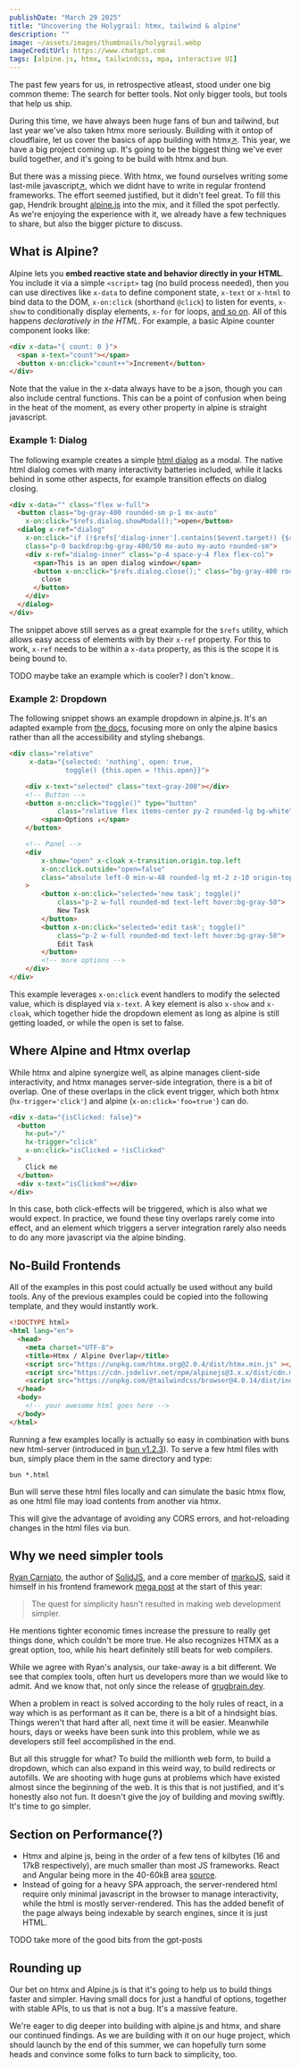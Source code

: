 ```yaml
---
publishDate: "March 29 2025"
title: "Uncovering the Holygrail: htmx, tailwind & alpine"
description: ""
image: ~/assets/images/thumbnails/holygrail.webp
imageCreditUrl: https://www.chatgpt.com
tags: [alpine.js, htmx, tailwindcss, mpa, interactive UI]
---
```


The past few years for us, in retrospective atleast, stood under one big common theme: The search
for better tools. Not only bigger tools, but tools that help us ship.

During this time, we have always been huge fans of bun and tailwind, but last year we've also
taken htmx more seriously. Building with it ontop of cloudflaire, let us cover the basics of app
building with htmx[↗](/post/howto-htmx-astrodb-astrossr). This year, we have a big project coming
up. It's going to be the biggest thing we've ever build together, and it's going to be build with
htmx and bun.

But there was a missing piece. With htmx, we found ourselves writing some last-mile
javascript[↗](/post/howto-htmx-astrodb-astrossr#is-htmx-the-ultimate-choice), which we didnt have
to write in regular frontend frameworks. The effort seemed justified, but it didn't feel great. To
fill this gap, Hendrik brought [alpine.js](https://alpinejs.dev/) into the mix, and it filled the
spot perfectly. As we're enjoying the experience with it, we already have a few techniques to
share, but also the bigger picture to discuss.

## What is Alpine?

Alpine lets you **embed reactive state and behavior directly in your HTML**. You include it via a
simple `<script>` tag (no build process needed), then you can use directives like `x-data` to
define component state, `x-text` or `x-html` to bind data to the DOM, `x-on:click` (shorthand
`@click`) to listen for events, `x-show` to conditionally display elements, `x-for` for loops,
[and so on](https://alpinejs.dev/start-here). All of this happens *declaratively in the HTML*. For
example, a basic Alpine counter component looks like:

```html
<div x-data="{ count: 0 }">
  <span x-text="count"></span>
  <button x-on:click="count++">Increment</button>
</div>
```

Note that the value in the x-data always have to be a json, though you can also include central
functions. This can be a point of confusion when being in the heat of the moment, as every other
property in alpine is straight javascript.

### Example 1: Dialog

The following example creates a simple [html
dialog](https://developer.mozilla.org/de/docs/Web/HTML/Element/dialog) as a modal. The native html
dialog comes with many interactivity batteries included, while it lacks behind in some other aspects,
for example transition effects on dialog closing.

```html
<div x-data="" class="flex w-full">
  <button class="bg-gray-400 rounded-sm p-1 mx-auto"
    x-on:click="$refs.dialog.showModal();">open</button>
  <dialog x-ref="dialog"
    x-on:click="if (!$refs['dialog-inner'].contains($event.target)) {$refs.dialog.close();}"
    class="p-0 backdrop:bg-gray-400/50 mx-auto my-auto rounded-sm">
    <div x-ref="dialog-inner" class="p-4 space-y-4 flex flex-col">
      <span>This is an open dialog window</span>
      <button x-on:click="$refs.dialog.close();" class="bg-gray-400 rounded-sm">
        close
      </button>
    </div>
  </dialog>
</div>
```

The snippet above still serves as a great example for the `$refs` utility, which allows easy
access of elements with by their `x-ref` property. For this to work, `x-ref` needs to be within a
`x-data` property, as this is the scope it is being bound to.

TODO maybe take an example which is cooler? I don't know..

### Example 2: Dropdown

The following snippet shows an example dropdown in alpine.js. It's an adapted example from [the
docs](https://alpinejs.dev/component/dropdown), focusing more on only the alpine basics rather
than all the accessibility and styling shebangs.

```html
<div class="relative"
     x-data="{selected: 'nothing', open: true,
              toggle() {this.open = !this.open}}">

    <div x-text="selected" class="text-gray-200"></div>
    <!-- Button -->
    <button x-on:click="toggle()" type="button"
            class="relative flex items-center py-2 rounded-lg bg-white">
        <span>Options ↓</span>
    </button>

    <!-- Panel -->
    <div
        x-show="open" x-cloak x-transition.origin.top.left
        x-on:click.outside="open=false"
        class="absolute left-0 min-w-48 rounded-lg mt-2 z-10 origin-top-left bg-white text-gray-800"
    >
        <button x-on:click="selected='new task'; toggle()"
            class="p-2 w-full rounded-md text-left hover:bg-gray-50">
            New Task
        </button>
        <button x-on:click="selected='edit task'; toggle()"
            class="p-2 w-full rounded-md text-left hover:bg-gray-50">
            Edit Task
        </button>
        <!-- more options -->
    </div>
</div>
```

This example leverages `x-on:click` event handlers to modify the selected value, which is
displayed via `x-text`. A key element is also `x-show` and `x-cloak`, which together hide the
dropdown element as long as alpine is still getting loaded, or while the open is set to false.

## Where Alpine and Htmx overlap

While htmx and alpine synergize well, as alpine manages client-side interactivity, and htmx
manages server-side integration, there is a bit of overlap. One of these overlaps in the click
event trigger, which both htmx (`hx-trigger='click'`) and alpine (`x-on:click='foo=true'`) can do.

```html
<div x-data="{isClicked: false}">
  <button
    hx-put="/"
    hx-trigger="click"
    x-on:click="isClicked = !isClicked"
  >
    Click me
  </button>
  <div x-text="isClicked"></div>
</div>
```

In this case, both click-effects will be triggered, which is also what we would expect. In
practice, we found these tiny overlaps rarely come into effect, and an element which triggers a
server integration rarely also needs to do any more javascript via the alpine binding.

## No-Build Frontends

All of the examples in this post could actually be used without any build tools. Any of the
previous examples could be copied into the following template, and they would instantly work.

```html
<!DOCTYPE html>
<html lang="en">
  <head>
    <meta charset="UTF-8">
    <title>Htmx / Alpine Overlap</title>
    <script src="https://unpkg.com/htmx.org@2.0.4/dist/htmx.min.js" ></script>
    <script src="https://cdn.jsdelivr.net/npm/alpinejs@3.x.x/dist/cdn.min.js" defer></script>
    <script src="https://unpkg.com/@tailwindcss/browser@4.0.14/dist/index.global.js" ></script>
  </head>
  <body>
    <!-- your awesome html goes here -->
  </body>
</html>
```

Running a few examples locally is actually so easy in combination with buns new html-server
(introduced in [bun v1.2.3](https://bun.sh/blog/bun-v1.2.3)). To serve a few html files with bun,
simply place them in the same directory and type:

```
bun *.html
```

Bun will serve these html files locally and can simulate the basic htmx flow, as one html file may
load contents from another via htmx.

This will give the advantage of avoiding any CORS errors, and hot-reloading changes in the html
files via bun.


## Why we need simpler tools

[Ryan Carniato](https://x.com/RyanCarniato), the author of [SolidJS](https://www.solidjs.com/),
and a core member of [markoJS](https://markojs.com/), said it himself in his frontend framework
[mega post](https://dev.to/this-is-learning/javascript-frameworks-heading-into-2025-hkb) at the
start of this year:

> The quest for simplicity hasn't resulted in making web development simpler.

He mentions tighter economic times increase the pressure to really get things done, which couldn't
be more true. He also recognizes HTMX as a great option, too, while his heart definitely still
beats for web compilers.

While we agree with Ryan's analysis, our take-away is a bit different. We see that complex tools,
often hurt us developers more than we would like to admit. And we know that, not only since the
release of [grugbrain.dev](https://grugbrain.dev/).

When a problem in react is solved according to the holy rules of react, in a way which is as
performant as it can be, there is a bit of a hindsight bias. Things weren't that hard after all,
next time it will be easier. Meanwhile hours, days or weeks have been sunk into this problem,
while we as developers still feel accomplished in the end.

But all this struggle for what? To build the millionth web form, to build a dropdown, which can
also expand in this weird way, to build redirects or autofills. We are shooting with huge guns at
problems which have existed almost since the beginning of the web. It is this that is not
justified, and it's honestly also not fun. It doesn't give the joy of building and moving
swiftly. It's time to go simpler.

## Section on Performance(?)

- Htmx and alpine js, being in the order of a few tens of kilbytes (16 and 17kB respectively), are
  much smaller than most JS frameworks. React and Angular being more in the 40-60kB area
  [source](https://blog.logrocket.com/angular-vs-react-vs-vue-js-comparing-performance/).
- Instead of going for a heavy SPA approach, the server-rendered html require only minimal
  javascript in the browser to manage interactivity, while the html is mostly
  server-rendered. This has the added benefit of the page always being indexable by search
  engines, since it is just HTML.

TODO take more of the good bits from the gpt-posts

## Rounding up

Our bet on htmx and Alpine.js is that it's going to help us to build things faster and
simpler. Having small docs for just a handful of options, together with stable APIs, to us that is
not a bug. It's a massive feature.

We're eager to dig deeper into building with alpine.js and htmx, and share our continued
findings. As we are building with it on our huge project, which should launch by the end of this
summer, we can hopefully turn some heads and convince some folks to turn back to simplicity, too.

